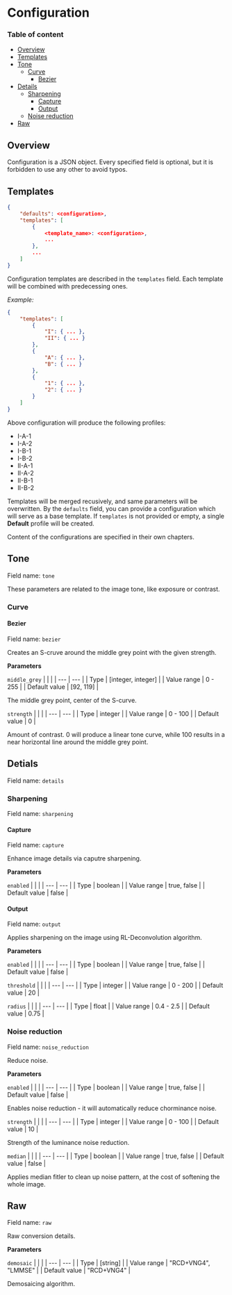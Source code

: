 # Configuration

### Table of content
* [Overview](#overview)
* [Templates](#templates)
* [Tone](#tone)
    * [Curve](#curve)
        * [Bezier](#bezier)
* [Details](#details)
    * [Sharpening](#sharpening)
        * [Capture](#capture)
        * [Output](#output)
    * [Noise reduction](#noise-reduction)
* [Raw](#raw)

## Overview

Configuration is a JSON object.
Every specified field is optional, but it is forbidden to use any other
to avoid typos.

## Templates

```json
{
    "defaults": <configuration>,
    "templates": [
        {
            <template_name>: <configuration>,
            ...
        },
        ...
    ]
}
```

Configuration templates are described in the `templates` field. Each template will be
combined with predecessing ones.

*Example:*
```json
{
    "templates": [
        {
            "I": { ... },
            "II": { ... }
        },
        {
            "A": { ... },
            "B": { ... }
        },
        {
            "1": { ... },
            "2": { ... }
        }
    ]
}
```

Above configuration will produce the following profiles:
* I-A-1
* I-A-2
* I-B-1
* I-B-2
* II-A-1
* II-A-2
* II-B-1
* II-B-2

Templates will be merged recusively, and same parameters will be overwritten.
By the `defaults` field, you can provide a configuration which will serve as a
base template.
If `templates` is not provided or empty, a single **Default** profile will be created.

Content of the configurations are specified in their own chapters.

## Tone

Field name: `tone`

These parameters are related to the image tone, like exposure or contrast.

### Curve

#### Bezier

Field name: `bezier`

Creates an S-cruve around the middle grey point with the given strength.

**Parameters**

`middle_grey`
|               |                    |
| ---           | ---                |
| Type          | [integer, integer] |
| Value range   | 0 - 255            |
| Default value | [92, 119]          |

The middle grey point, center of the S-curve.

`strength`
|               |         |
| ---           | ---     |
| Type          | integer |
| Value range   | 0 - 100 |
| Default value | 0       |

Amount of contrast. 0 will produce a linear tone curve, while 100 results in a near
horizontal line around the middle grey point.

## Detials

Field name: `details`

### Sharpening

Field name: `sharpening`

#### Capture

Field name: `capture`

Enhance image details via caputre sharpening.

**Parameters**

`enabled`
|               |             |
| ---           | ---         |
| Type          | boolean     |
| Value range   | true, false |
| Default value | false       |

#### Output

Field name: `output`

Applies sharpening on the image using RL-Deconvolution algorithm.

**Parameters**

`enabled`
|               |             |
| ---           | ---         |
| Type          | boolean     |
| Value range   | true, false |
| Default value | false       |

`threshold`
|               |         |
| ---           | ---     |
| Type          | integer |
| Value range   | 0 - 200 |
| Default value | 20      |

`radius`
|               |           |
| ---           | ---       |
| Type          | float     |
| Value range   | 0.4 - 2.5 |
| Default value | 0.75      |


### Noise reduction

Field name: `noise_reduction`

Reduce noise.

**Parameters**

`enabled`
|               |             |
| ---           | ---         |
| Type          | boolean     |
| Value range   | true, false |
| Default value | false       |

Enables noise reduction - it will automatically reduce chorminance noise.

`strength`
|               |         |
| ---           | ---     |
| Type          | integer |
| Value range   | 0 - 100 |
| Default value | 10      |

Strength of the luminance noise reduction.

`median`
|               |             |
| ---           | ---         |
| Type          | boolean     |
| Value range   | true, false |
| Default value | false       |

Applies median fitler to clean up noise pattern, at the cost of softening
the whole image.

## Raw

Field name: `raw`

Raw conversion details.

**Parameters**

`demosaic`
|               |                     |
| ---           | ---                 |
| Type          | [string]            |
| Value range   | "RCD+VNG4", "LMMSE" |
| Default value | "RCD+VNG4"          |

Demosaicing algorithm.
